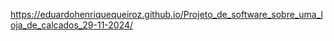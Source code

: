 https://eduardohenriquequeiroz.github.io/Projeto_de_software_sobre_uma_loja_de_calcados_29-11-2024/
